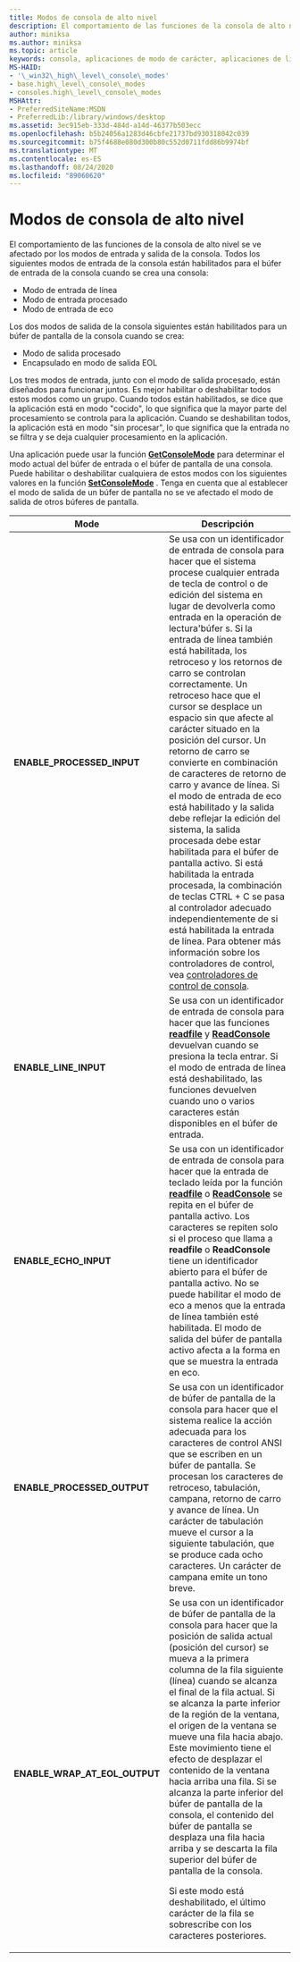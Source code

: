 ```yaml
---
title: Modos de consola de alto nivel
description: El comportamiento de las funciones de la consola de alto nivel se ve afectado por los modos de entrada y salida de la consola.
author: miniksa
ms.author: miniksa
ms.topic: article
keywords: consola, aplicaciones de modo de carácter, aplicaciones de línea de comandos, aplicaciones de terminal, API de consola
MS-HAID:
- '\_win32\_high\_level\_console\_modes'
- base.high\_level\_console\_modes
- consoles.high\_level\_console\_modes
MSHAttr:
- PreferredSiteName:MSDN
- PreferredLib:/library/windows/desktop
ms.assetid: 3ec915eb-333d-484d-a14d-46377b503ecc
ms.openlocfilehash: b5b24056a1283d46cbfe21737bd930318042c039
ms.sourcegitcommit: b75f4688e080d300b80c552d0711fdd86b9974bf
ms.translationtype: MT
ms.contentlocale: es-ES
ms.lasthandoff: 08/24/2020
ms.locfileid: "89060620"
---
```

# <a name="high-level-console-modes"></a>Modos de consola de alto nivel


El comportamiento de las funciones de la consola de alto nivel se ve afectado por los modos de entrada y salida de la consola. Todos los siguientes modos de entrada de la consola están habilitados para el búfer de entrada de la consola cuando se crea una consola:

- Modo de entrada de línea
- Modo de entrada procesado
- Modo de entrada de eco

Los dos modos de salida de la consola siguientes están habilitados para un búfer de pantalla de la consola cuando se crea:

- Modo de salida procesado
- Encapsulado en modo de salida EOL

Los tres modos de entrada, junto con el modo de salida procesado, están diseñados para funcionar juntos. Es mejor habilitar o deshabilitar todos estos modos como un grupo. Cuando todos están habilitados, se dice que la aplicación está en modo "cocido", lo que significa que la mayor parte del procesamiento se controla para la aplicación. Cuando se deshabilitan todos, la aplicación está en modo "sin procesar", lo que significa que la entrada no se filtra y se deja cualquier procesamiento en la aplicación.

Una aplicación puede usar la función [**GetConsoleMode**](getconsolemode.md) para determinar el modo actual del búfer de entrada o el búfer de pantalla de una consola. Puede habilitar o deshabilitar cualquiera de estos modos con los siguientes valores en la función [**SetConsoleMode**](setconsolemode.md) . Tenga en cuenta que al establecer el modo de salida de un búfer de pantalla no se ve afectado el modo de salida de otros búferes de pantalla.

<table>
<colgroup>
<col width="50%" />
<col width="50%" />
</colgroup>
<thead>
<tr class="header">
<th>Mode</th>
<th>Descripción</th>
</tr>
</thead>
<tbody>
<tr class="odd">
<td><strong>ENABLE_PROCESSED_INPUT</strong></td>
<td>Se usa con un identificador de entrada de consola para hacer que el sistema procese cualquier entrada de tecla de control o de edición del sistema en lugar de devolverla como entrada en la operación de lectura&#39;búfer s. Si la entrada de línea también está habilitada, los retroceso y los retornos de carro se controlan correctamente. Un retroceso hace que el cursor se desplace un espacio sin que afecte al carácter situado en la posición del cursor. Un retorno de carro se convierte en combinación de caracteres de retorno de carro y avance de línea. Si el modo de entrada de eco está habilitado y la salida debe reflejar la edición del sistema, la salida procesada debe estar habilitada para el búfer de pantalla activo. Si está habilitada la entrada procesada, la combinación de teclas CTRL + C se pasa al controlador adecuado independientemente de si está habilitada la entrada de línea. Para obtener más información sobre los controladores de control, vea <a href="console-control-handlers.md" data-raw-source="[Console Control Handlers](console-control-handlers.md)">controladores de control de consola</a>.</td>
</tr>
<tr class="even">
<td><strong>ENABLE_LINE_INPUT</strong></td>
<td>Se usa con un identificador de entrada de consola para hacer que las funciones <a href="https://msdn.microsoft.com/library/windows/desktop/aa365467" data-raw-source="[&lt;strong&gt;ReadFile&lt;/strong&gt;](https://msdn.microsoft.com/library/windows/desktop/aa365467)"><strong>readfile</strong></a> y <a href="readconsole.md" data-raw-source="[&lt;strong&gt;ReadConsole&lt;/strong&gt;](readconsole.md)"><strong>ReadConsole</strong></a> devuelvan cuando se presiona la tecla entrar. Si el modo de entrada de línea está deshabilitado, las funciones devuelven cuando uno o varios caracteres están disponibles en el búfer de entrada.</td>
</tr>
<tr class="odd">
<td><strong>ENABLE_ECHO_INPUT</strong></td>
<td>Se usa con un identificador de entrada de consola para hacer que la entrada de teclado leída por la función <a href="https://msdn.microsoft.com/library/windows/desktop/aa365467" data-raw-source="[&lt;strong&gt;ReadFile&lt;/strong&gt;](https://msdn.microsoft.com/library/windows/desktop/aa365467)"><strong>readfile</strong></a> o <a href="readconsole.md" data-raw-source="[&lt;strong&gt;ReadConsole&lt;/strong&gt;](readconsole.md)"><strong>ReadConsole</strong></a> se repita en el búfer de pantalla activo. Los caracteres se repiten solo si el proceso que llama a <strong>readfile</strong> o <strong>ReadConsole</strong> tiene un identificador abierto para el búfer de pantalla activo. No se puede habilitar el modo de eco a menos que la entrada de línea también esté habilitada. El modo de salida del búfer de pantalla activo afecta a la forma en que se muestra la entrada en eco.</td>
</tr>
<tr class="even">
<td><strong>ENABLE_PROCESSED_OUTPUT</strong></td>
<td>Se usa con un identificador de búfer de pantalla de la consola para hacer que el sistema realice la acción adecuada para los caracteres de control ANSI que se escriben en un búfer de pantalla. Se procesan los caracteres de retroceso, tabulación, campana, retorno de carro y avance de línea. Un carácter de tabulación mueve el cursor a la siguiente tabulación, que se produce cada ocho caracteres. Un carácter de campana emite un tono breve.</td>
</tr>
<tr class="odd">
<td><strong>ENABLE_WRAP_AT_EOL_OUTPUT</strong></td>
<td>Se usa con un identificador de búfer de pantalla de la consola para hacer que la posición de salida actual (posición del cursor) se mueva a la primera columna de la fila siguiente (línea) cuando se alcanza el final de la fila actual. Si se alcanza la parte inferior de la región de la ventana, el origen de la ventana se mueve una fila hacia abajo. Este movimiento tiene el efecto de desplazar el contenido de la ventana hacia arriba una fila. Si se alcanza la parte inferior del búfer de pantalla de la consola, el contenido del búfer de pantalla se desplaza una fila hacia arriba y se descarta la fila superior del búfer de pantalla de la consola.
<p>Si este modo está deshabilitado, el último carácter de la fila se sobrescribe con los caracteres posteriores.</p></td>
</tr>
<tr class="even">
</tr>
<tr class="odd">
</tr>
<tr class="even">
</tr>
</tbody>
</table>

 

 

 




